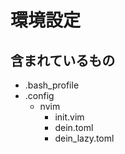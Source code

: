 # 環境設定
## 含まれているもの
- .bash_profile
- .config
    - nvim
        - init.vim
        - dein.toml
        - dein_lazy.toml
         
